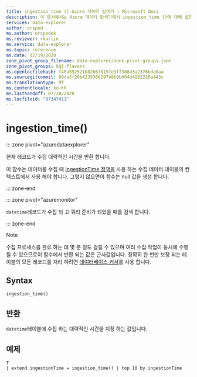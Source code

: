 ```yaml
---
title: ingestion_time ()-Azure 데이터 탐색기 | Microsoft Docs
description: 이 문서에서는 Azure 데이터 탐색기에서 ingestion_time ()에 대해 설명 합니다.
services: data-explorer
author: orspod
ms.author: orspodek
ms.reviewer: rkarlin
ms.service: data-explorer
ms.topic: reference
ms.date: 02/19/2020
zone_pivot_group_filename: data-explorer/zone-pivot-groups.json
zone_pivot_groups: kql-flavors
ms.openlocfilehash: f40a592521082667815fe3ff38843a2376bda0aa
ms.sourcegitcommit: 09da3f26b4235368297b8b9b604d4282228a443c
ms.translationtype: MT
ms.contentlocale: ko-KR
ms.lasthandoff: 07/28/2020
ms.locfileid: "87347411"
---
```

# <a name="ingestion_time"></a>ingestion_time()

::: zone pivot="azuredataexplorer"

현재 레코드가 수집 대략적인 시간을 반환 합니다.

이 함수는 데이터를 수집 때 [IngestionTime 정책을](../management/ingestiontimepolicy.md) 사용 하는 수집 데이터 테이블의 컨텍스트에서 사용 해야 합니다. 그렇지 않으면이 함수는 null 값을 생성 합니다.

::: zone-end

::: zone pivot="azuremonitor"

`datetime`레코드가 수집 되 고 쿼리 준비가 되었을 때를 검색 합니다.

::: zone-end

> [!NOTE]
> 수집 프로세스를 완료 하는 데 몇 분 정도 걸릴 수 있으며 여러 수집 작업이 동시에 수행 될 수 있으므로이 함수에서 반환 되는 값은 근사값입니다. 정확히 한 번만 보장 되는 테이블의 모든 레코드를 처리 하려면 [데이터베이스 커서](../management/databasecursor.md)를 사용 합니다.

## <a name="syntax"></a>Syntax

`ingestion_time()`

## <a name="returns"></a>반환

`datetime`테이블에 수집 하는 대략적인 시간을 지정 하는 값입니다.

## <a name="example"></a>예제

```kusto
T
| extend ingestionTime = ingestion_time() | top 10 by ingestionTime
```
